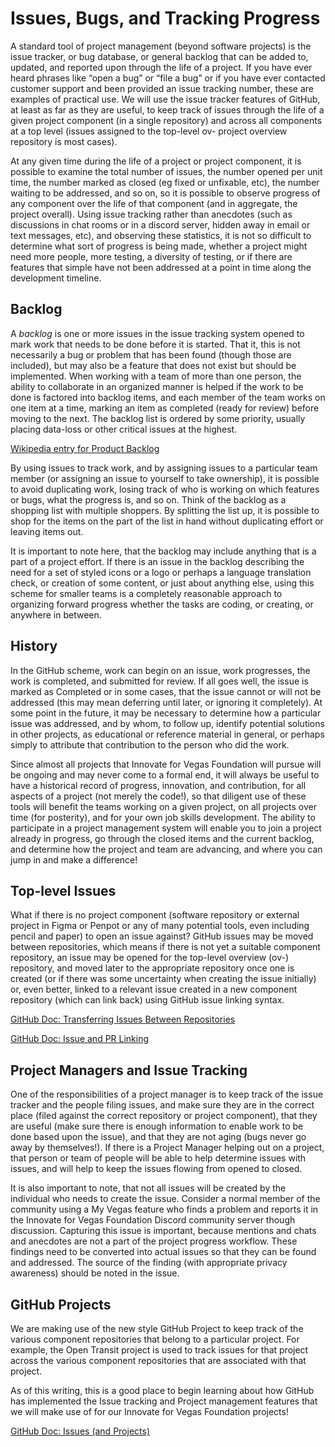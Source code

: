 <!--
 Copyright (C) 2022 Innovate for Vegas Foundation
 
 This file is part of doc-org-howtos.
 
 doc-org-howtos is free software: you can redistribute it and/or modify
 it under the terms of the GNU General Public License as published by
 the Free Software Foundation, either version 3 of the License, or
 (at your option) any later version.
 
 doc-org-howtos is distributed in the hope that it will be useful,
 but WITHOUT ANY WARRANTY; without even the implied warranty of
 MERCHANTABILITY or FITNESS FOR A PARTICULAR PURPOSE.  See the
 GNU General Public License for more details.
 
 You should have received a copy of the GNU General Public License
 along with doc-org-howtos.  If not, see <http://www.gnu.org/licenses/>.
-->

# Issues, Bugs, and Tracking Progress

A standard tool of project management (beyond software projects) is the issue tracker, or bug database, or general backlog that can be added to, updated, and reported upon through the life of a project. If you have ever heard phrases like “open a bug” or “file a bug” or if you have ever contacted customer support and been provided an issue tracking number, these are examples of practical use. We will use the issue tracker features of GitHub, at least as far as they are useful, to keep track of issues through the life of a given project component (in a single repository) and across all components at a top level (issues assigned to the top-level ov- project overview repository is most cases).

At any given time during the life of a project or project component, it is possible to examine the total number of issues, the number opened per unit time, the number marked as closed (eg fixed or unfixable, etc), the number waiting to be addressed, and so on, so it is possible to observe progress of any component over the life of that component (and in aggregate, the project overall). Using issue tracking rather than anecdotes (such as discussions in chat rooms or in a discord server, hidden away in email or text messages, etc), and observing these statistics, it is not so difficult to determine what sort of progress is being made, whether a project might need more people, more testing, a diversity of testing, or if there are features that simple have not been addressed at a point in time along the development timeline.

## Backlog

A *backlog* is one or more issues in the issue tracking system opened to mark work that needs to be done before it is started. That it, this is not necessarily a bug or problem that has been found (though those are included), but may also be a feature that does not exist but should be implemented. When working with a team of more than one person, the ability to collaborate in an organized manner is helped if the work to be done is factored into backlog items, and each member of the team works on one item at a time, marking an item as completed (ready for review) before moving to the next. The backlog list is ordered by some priority, usually placing data-loss or other critical issues at the highest.

[Wikipedia entry for Product Backlog](https://en.wikipedia.org/wiki/Product_backlog)

By using issues to track work, and by assigning issues to a particular team member (or assigning an issue to yourself to take ownership), it is possible to avoid duplicating work, losing track of who is working on which features or bugs, what the progress is, and so on. Think of the backlog as a shopping list with multiple shoppers. By splitting the list up, it is possible to shop for the items on the part of the list in hand without duplicating effort or leaving items out.

It is important to note here, that the backlog may include anything that is a part of a project effort. If there is an issue in the backlog describing the need for a set of styled icons or a logo or perhaps a language translation check, or creation of some content, or just about anything else, using this scheme for smaller teams is a completely reasonable approach to organizing forward progress whether the tasks are coding, or creating, or anywhere in between.

## History

In the GitHub scheme, work can begin on an issue, work progresses, the work is completed, and submitted for review. If all goes well, the issue is marked as Completed or in some cases, that the issue cannot or will not be addressed (this may mean deferring until later, or ignoring it completely). At some point in the future, it may be necessary to determine how a particular issue was addressed, and by whom, to follow up, identify potential solutions in other projects, as educational or reference material in general, or perhaps simply to attribute that contribution to the person who did the work.

Since almost all projects that Innovate for Vegas Foundation will pursue will be ongoing and may never come to a formal end, it will always be useful to have a historical record of progress, innovation, and contribution, for all aspects of a project (not merely the code!), so that diligent use of these tools will benefit the teams working on a given project, on all projects over time (for posterity), and for your own job skills development. The ability to participate in a project management system will enable you to join a project already in progress, go through the closed items and the current backlog, and determine how the project and team are advancing, and where you can jump in and make a difference!

## Top-level Issues

What if there is no project component (software repository or external project in Figma or Penpot or any of many potential tools, even including pencil and paper) to open an issue against? GitHub issues may be moved between repositories, which means if there is not yet a suitable component repository, an issue may be opened for the top-level overview (ov-) repository, and moved later to the appropriate repository once one is created (or if there was some uncertainty when creating the issue initially) or, even better, linked to a relevant issue created in a new component repository (which can link back) using GitHub issue linking syntax.

[GitHub Doc: Transferring Issues Between Repositories](https://docs.github.com/en/issues/tracking-your-work-with-issues/transferring-an-issue-to-another-repository)

[GitHub Doc: Issue and PR Linking](https://docs.github.com/en/get-started/writing-on-github/working-with-advanced-formatting/autolinked-references-and-urls#issues-and-pull-requests)

## Project Managers and Issue Tracking

One of the responsibilities of a project manager is to keep track of the issue tracker and the people filing issues, and make sure they are in the correct place (filed against the correct repository or project component), that they are useful (make sure there is enough information to enable work to be done based upon the issue), and that they are not aging (bugs never go away by themselves!). If there is a Project Manager helping out on a project, that person or team of people will be able to help determine issues with issues, and will help to keep the issues flowing from opened to closed.

It is also important to note, that not all issues will be created by the individual who needs to create the issue. Consider a normal member of the community using a My Vegas feature who finds a problem and reports it in the Innovate for Vegas Foundation Discord community server though discussion. Capturing this issue is important, because mentions and chats and anecdotes are not a part of the project progress workflow. These findings need to be converted into actual issues so that they can be found and addressed. The source of the finding (with appropriate privacy awareness) should be noted in the issue.

## GitHub Projects

We are making use of the new style GitHub Project to keep track of the various component repositories that belong to a particular project. For example, the Open Transit project is used to track issues for that project across the various component repositories that are associated with that project.

As of this writing, this is a good place to begin learning about how GitHub has implemented the Issue tracking and Project management features that we will make use of for our Innovate for Vegas Foundation projects!

[GitHub Doc: Issues (and Projects)](https://docs.github.com/en/issues)
